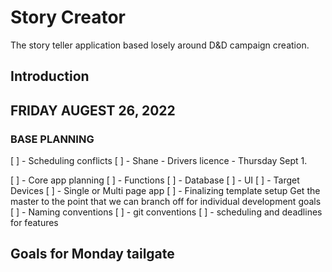 # Story Creator

The story teller application based losely around D&D campaign creation.

## Introduction


## FRIDAY AUGEST 26, 2022
### BASE PLANNING

  [ ] - Scheduling conflicts
    [ ] - Shane - Drivers licence - Thursday Sept 1.

  [ ] - Core app planning
    [ ] - Functions
    [ ] - Database
    [ ] - UI
      [ ] - Target Devices
      [ ] - Single or Multi page app
    [ ] - Finalizing template setup
          Get the master to the point that we can branch off for 
          individual development goals
    [ ] - Naming conventions
    [ ] - git conventions
    [ ] - scheduling and deadlines for features

## Goals for Monday tailgate

